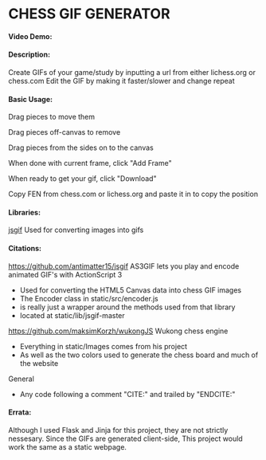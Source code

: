# CHESS GIF GENERATOR
#### Video Demo: <!-- TODO: -->
#### Description:
Create GIFs of your game/study by inputting a url from either lichess.org or chess.com
Edit the GIF by making it faster/slower and change repeat 

#### Basic Usage:
Drag pieces to move them

Drag pieces off-canvas to remove

Drag pieces from the sides on to the canvas

When done with current frame, click "Add Frame"

When ready to get your gif, click "Download"

Copy FEN from chess.com or lichess.org and paste it in to copy the position

#### Libraries:
[jsgif](https://github.com/antimatter15/jsgif/tree/master)
Used for converting images into gifs

#### Citations:
https://github.com/antimatter15/jsgif
AS3GIF lets you play and encode animated GIF's with ActionScript 3

- Used for converting the HTML5 Canvas data into chess GIF images
- The Encoder class in static/src/encoder.js
- is really just a wrapper around the methods used from that library
- located at static/lib/jsgif-master

https://github.com/maksimKorzh/wukongJS
Wukong chess engine
- Everything in static/Images comes from his project
- As well as the two colors used to generate the chess board and much of the website

General
- Any code following a comment "CITE:" and trailed by "ENDCITE:"

#### Errata:
Although I used Flask and Jinja for this project, they are not strictly nessesary.
Since the GIFs are generated client-side, This project would work the same as
a static webpage.
